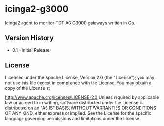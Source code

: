 # icinga2-g3000

Icinga2 agent to monitor TDT AG G3000 gateways written in Go.

## Version History

* 0.1 -  Initial Release

##  License

Licensed under the Apache License, Version 2.0 (the "License"); you may not use this file except in compliance with the License. You may obtain a copy of the License at

http://www.apache.org/licenses/LICENSE-2.0
Unless required by applicable law or agreed to in writing, software distributed under the License is distributed on an "AS IS" BASIS, WITHOUT WARRANTIES OR CONDITIONS OF ANY KIND, either express or implied. See the License for the specific language governing permissions and limitations under the License.

